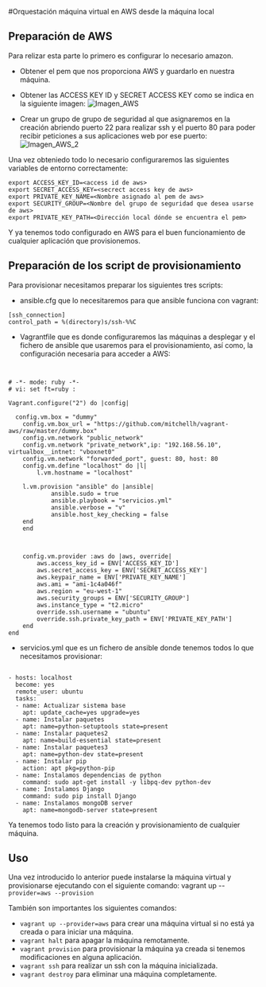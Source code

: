 #Orquestación máquina virtual en AWS desde la máquina local

## Preparación de AWS
Para relizar esta parte lo primero es configurar lo necesario amazon.
- Obtener el pem que nos proporciona AWS y guardarlo en nuestra máquina.
- Obtener las ACCESS KEY ID y SECRET ACCESS KEY como se indica en la siguiente imagen:
![Imagen_AWS](http://i393.photobucket.com/albums/pp14/pmmre/CC/Proyecto/Seleccioacuten_071_zps3sor8sau.png)

- Crear un grupo de grupo de seguridad al que asignaremos en la creación abriendo puerto 22 para realizar ssh y el puerto 80 para poder recibir peticiones a sus aplicaciones web por ese puerto:
![Imagen_AWS_2](http://i393.photobucket.com/albums/pp14/pmmre/CC/Proyecto/Seleccioacuten_072_zpsletqcbg1.png)

Una vez obteniedo todo lo necesario configuraremos las siguientes variables de entorno correctamente:
```
export ACCESS_KEY_ID=<access id de aws>
export SECRET_ACCESS_KEY=<secrect access key de aws>
export PRIVATE_KEY_NAME=<Nombre asignado al pem de aws>
export SECURITY_GROUP=<Nombre del grupo de seguridad que desea usarse de aws>
export PRIVATE_KEY_PATH=<Dirección local dónde se encuentra el pem>
```

Y ya tenemos todo configurado en AWS para el buen funcionamiento de cualquier aplicación que provisionemos.

## Preparación de los script de provisionamiento
Para provisionar necesitamos preparar los siguientes tres scripts:

- ansible.cfg que lo necesitaremos para que ansible funciona con vagrant:
```
[ssh_connection]
control_path = %(directory)s/ssh-%%C
```

- Vagrantfile que es donde configuraremos las máquinas a desplegar y el fichero de ansible que usaremos para el provisionamiento, así como, la configuración necesaria para acceder a AWS:
```


# -*- mode: ruby -*-
# vi: set ft=ruby :

Vagrant.configure("2") do |config|

  config.vm.box = "dummy"
    config.vm.box_url = "https://github.com/mitchellh/vagrant-aws/raw/master/dummy.box"
    config.vm.network "public_network"
    config.vm.network "private_network",ip: "192.168.56.10", virtualbox__intnet: "vboxnet0"
    config.vm.network "forwarded_port", guest: 80, host: 80
    config.vm.define "localhost" do |l|
        l.vm.hostname = "localhost"

	l.vm.provision "ansible" do |ansible|
       		ansible.sudo = true
       		ansible.playbook = "servicios.yml"
        	ansible.verbose = "v"
        	ansible.host_key_checking = false
	end
    end



    config.vm.provider :aws do |aws, override|
        aws.access_key_id = ENV['ACCESS_KEY_ID']
        aws.secret_access_key = ENV['SECRET_ACCESS_KEY']
        aws.keypair_name = ENV['PRIVATE_KEY_NAME']
        aws.ami = "ami-1c4a046f"
        aws.region = "eu-west-1"
        aws.security_groups = ENV['SECURITY_GROUP']
        aws.instance_type = "t2.micro"
        override.ssh.username = "ubuntu"
        override.ssh.private_key_path = ENV['PRIVATE_KEY_PATH']
    end
end
```

- servicios.yml que es un fichero de ansible donde tenemos todos lo que necesitamos provisionar:
```

- hosts: localhost
  become: yes
  remote_user: ubuntu
  tasks:
  - name: Actualizar sistema base
    apt: update_cache=yes upgrade=yes
  - name: Instalar paquetes
    apt: name=python-setuptools state=present
  - name: Instalar paquetes2
    apt: name=build-essential state=present
  - name: Instalar paquetes3
    apt: name=python-dev state=present
  - name: Instalar pip
    action: apt pkg=python-pip
  - name: Instalamos dependencias de python
    command: sudo apt-get install -y libpq-dev python-dev
  - name: Instalamos Django
    command: sudo pip install Django
  - name: Instalamos mongoDB server
    apt: name=mongodb-server state=present
```

Ya tenemos todo listo para la creación y provisionamiento de cualquier máquina.

## Uso
Una vez introducido lo anterior puede instalarse la máquina virtual y provisionarse ejecutando con el siguiente comando: vagrant up --`provider=aws --provision`

También son importantes los siguientes comandos:
- `vagrant up --provider=aws` para crear una máquina virtual si no está ya creada o para iniciar una máquina.
- `vagrant halt` para apagar la máquina remotamente.
- `vagrant provision` para provisionar la máquina ya creada si tenemos modificaciones en alguna aplicación.
- `vagrant ssh` para realizar un ssh con la máquina inicializada.
- `vagrant destroy` para eliminar una máquina completamente.

